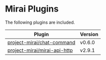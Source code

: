 # Mirai Plugins

The following plugins are included.

| Plugin                                                       | Version |
| ------------------------------------------------------------ |---------|
| [project-mirai/chat-command](https://github.com/project-mirai/chat-command) | v0.6.0  |
| [project-mirai/mirai-api-http](https://github.com/project-mirai/mirai-api-http) | v2.9.1  |

